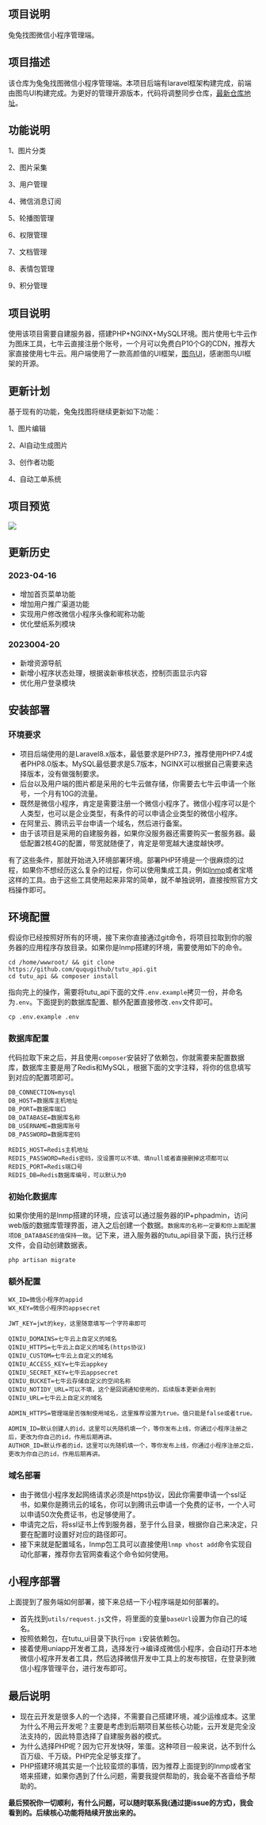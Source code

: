 ## 项目说明

兔兔找图微信小程序管理端。

## 项目描述

该仓库为兔兔找图微信小程序管理端。本项目后端有laravel框架构建完成，前端由图鸟UI构建完成。为更好的管理开源版本，代码将调整同步仓库，[最新仓库地址](https://github.com/tiku-cloud-platform/picture_db)。

## 功能说明

1、图片分类

2、图片采集

3、用户管理

4、微信消息订阅

5、轮播图管理

6、权限管理

7、文档管理

8、表情包管理

9、积分管理

## 项目说明

使用该项目需要自建服务器，搭建PHP+NGINX+MySQL环境。图片使用七牛云作为图床工具，七牛云直接注册个账号，一个月可以免费白P10个G的CDN，推荐大家直接使用七牛云。用户端使用了一款高颜值的UI框架，[图鸟UI](https://docs.ahuaaa.cn/guide/demo.html)，感谢图鸟UI框架的开源。

## 更新计划

基于现有的功能，兔兔找图将继续更新如下功能：

1、图片编辑

2、AI自动生成图片

3、创作者功能

4、自动工单系统

## 项目预览

![](http://qiniucloud.qqdeveloper.com//b82d832915fd90115ead39865c18178b.jpg)

## 更新历史

### 2023-04-16

- 增加首页菜单功能
- 增加用户推广渠道功能
- 实现用户修改微信小程序头像和昵称功能
- 优化壁纸系列模块

### 2023004-20

- 新增资源导航
- 新增小程序状态处理，根据诶新审核状态，控制页面显示内容
- 优化用户登录模块

## 安装部署

### 环境要求

- 项目后端使用的是Laravel8.x版本，最低要求是PHP7.3，推荐使用PHP7.4或者PHP8.0版本。MySQL最低要求是5.7版本，NGINX可以根据自己需要来选择版本，没有做强制要求。
- 后台以及用户端的图片都是采用的七牛云做存储，你需要去七牛云申请一个账号，一个月有10G的流量。
- 既然是微信小程序，肯定是需要注册一个微信小程序了。微信小程序可以是个人类型，也可以是企业类型，有条件的可以申请企业类型的微信小程序。
- 在阿里云、腾讯云平台申请一个域名，然后进行备案。
- 由于该项目是采用的自建服务器，如果你没服务器还需要购买一套服务器。最低配置2核4G的配置，带宽就随便了，肯定是带宽越大速度越快啰。

有了这些条件，那就开始进入环境部署环境。部署PHP环境是一个很麻烦的过程，如果你不想经历这么复杂的过程，你可以使用集成工具，例如[lnmp](https://www.lnmp.org/install.html)或者宝塔这样的工具。由于这些工具使用起来非常的简单，就不单独说明，直接按照官方文档操作即可。

## 环境配置

假设你已经按照好所有的环境，接下来你直接通过git命令，将项目拉取到你的服务器的应用程序存放目录。如果你是lnmp搭建的环境，需要使用如下的命令。
```shell
cd /home/wwwroot/ && git clone https://github.com/ququgithub/tutu_api.git
cd tutu_api && composer install
```
指向完上的操作，需要将tutu_api下面的文件`.env.example`拷贝一份，并命名为`.env`。下面提到的数据库配置、额外配置直接修改`.env`文件即可。
```shell
cp .env.example .env
```

### 数据库配置

代码拉取下来之后，并且使用`composer`安装好了依赖包，你就需要来配置数据库，数据库主要是用了Redis和MySQL，根据下面的文字注释，将你的信息填写到对应的配置项即可。
```shell
DB_CONNECTION=mysql
DB_HOST=数据库主机地址
DB_PORT=数据库端口
DB_DATABASE=数据库名称
DB_USERNAME=数据库账号
DB_PASSWORD=数据库密码

REDIS_HOST=Redis主机地址
REDIS_PASSWORD=Redis密码，没设置可以不填、填null或者直接删掉这项都可以
REDIS_PORT=Redis端口号
REDIS_DB=Redis数据库编号，可以默认为0
```

### 初始化数据库

如果你使用的是lnmp搭建的环境，应该可以通过服务器的IP+phpadmin，访问web版的数据库管理界面，进入之后创建一个数据。`数据库的名称一定要和你上面配置项DB_DATABASE的值保持一致`。记下来，进入服务器的tutu_api目录下面，执行迁移文件，会自动创建数据表。
```shell
php artisan migrate
```

### 额外配置

```shell
WX_ID=微信小程序的appid
WX_KEY=微信小程序的appsecret

JWT_KEY=jwt的key，这里随意填写一个字符串即可

QINIU_DOMAINS=七牛云上自定义的域名
QINIU_HTTPS=七牛云上自定义的域名(https协议)
QINIU_CUSTOM=七牛云上自定义的域名
QINIU_ACCESS_KEY=七牛云appkey
QINIU_SECRET_KEY=七牛云appsecret
QINIU_BUCKET=七牛云存储自定义的空间名称
QINIU_NOTIDY_URL=可以不填，这个是回调通知使用的，后续版本更新会用到
QINIU_URL=七牛云上自定义的域名

ADMIN_HTTPS=管理端是否强制使用域名，这里推荐设置为true。值只能是false或者true。

ADMIN_ID=默认创建人的id，这里可以先随机填一个，等你发布上线，你通过小程序注册之后，更改为你自己的id，作用后期再讲。
AUTHOR_ID=默认作者的id，这里可以先随机填一个，等你发布上线，你通过小程序注册之后，更改为你自己的id，作用后期再讲。
```

### 域名部署

- 由于微信小程序发起网络请求必须是https协议，因此你需要申请一个ssl证书，如果你是腾讯云的域名，你可以到腾讯云申请一个免费的证书，一个人可以申请50次免费证书，也足够使用了。
- 申请完之后，将ssl证书上传到服务器，至于什么目录，根据你自己来决定，只要在配置时设置好对应的路径即可。
- 接下来就是配置域名，lnmp包工具可以直接使用`lnmp vhost add`命令实现自动化部署，推荐你去官网查看这个命令如何使用。

## 小程序部署

上面提到了服务端如何部署，接下来总结一下小程序端是如何部署的。
- 首先找到`utils/request.js`文件，将里面的变量`baseUrl`设置为你自己的域名。
- 按照依赖包，在tutu_ui目录下执行`npm i`安装依赖包。
- 接着使用uniapp开发者工具，选择发行->编译成微信小程序，会自动打开本地微信小程序开发者工具，然后选择微信开发中工具上的发布按钮，在登录到微信小程序管理平台，进行发布即可。

## 最后说明

- 现在云开发是很多人的一个选择，不需要自己搭建环境，减少运维成本。这里为什么不用云开发呢？主要是考虑到后期项目某些核心功能，云开发是完全没法支持的，因此特意选择了自建服务器的模式。
- 为什么选择PHP呢？因为它开发快呀，笨蛋。这种项目一般来说，达不到什么百万级、千万级。PHP完全足够支撑了。
- PHP搭建环境其实是一个比较蛮烦的事情，因为推荐上面提到的lnmp或者宝塔来搭建，如果你遇到了什么问题，需要我提供帮助的，我会毫不吝啬给予帮助的。

**最后预祝你一切顺利，有什么问题，可以随时联系我(通过提issue的方式)，我会看到的。后续核心功能将陆续开放出来的。**








